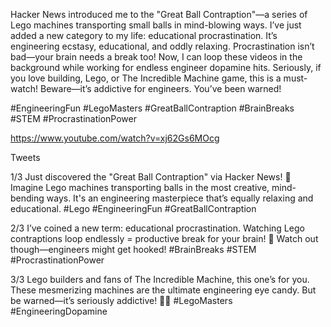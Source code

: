 Hacker News introduced me to the "Great Ball Contraption"—a series of Lego machines transporting small balls in mind-blowing ways. I’ve just added a new category to my life: educational procrastination. It’s engineering ecstasy, educational, and oddly relaxing. Procrastination isn’t bad—your brain needs a break too! Now, I can loop these videos in the background while working for endless engineer dopamine hits. Seriously, if you love building, Lego, or The Incredible Machine game, this is a must-watch! Beware—it’s addictive for engineers. You’ve been warned!

#EngineeringFun #LegoMasters #GreatBallContraption #BrainBreaks #STEM #ProcrastinationPower

https://www.youtube.com/watch?v=xj62Gs6MOcg


Tweets

1/3
Just discovered the "Great Ball Contraption" via Hacker News! 🤯 Imagine Lego machines transporting balls in the most creative, mind-bending ways. It's an engineering masterpiece that’s equally relaxing and educational. #Lego #EngineeringFun #GreatBallContraption

2/3
I’ve coined a new term: educational procrastination. Watching Lego contraptions loop endlessly = productive break for your brain! 🚀 Watch out though—engineers might get hooked! #BrainBreaks #STEM #ProcrastinationPower

3/3
Lego builders and fans of The Incredible Machine, this one’s for you. These mesmerizing machines are the ultimate engineering eye candy. But be warned—it’s seriously addictive! 🔧💡 #LegoMasters #EngineeringDopamine
